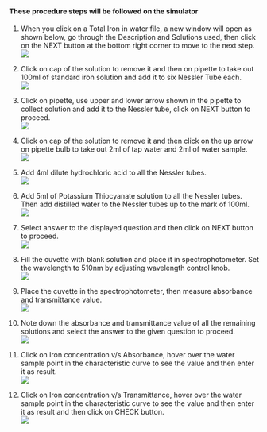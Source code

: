 #### These procedure steps will be followed on the simulator

1. When you click on a Total Iron in water file, a new window will open as shown below, go through the Description and Solutions used, then click on the NEXT button at the bottom right corner to move to the next step. <br>
<img src="images/ir_1.png"><br>

2. Click on cap of the solution to remove it and then on pipette to take out 100ml of standard iron solution and add it to six Nessler Tube each.<br>
<img src="images/ir_3.png"><br>

3. Click on pipette, use upper and lower arrow shown in the pipette to collect solution and add it to the Nessler tube, click on NEXT button to proceed. <br>
<img src="images/ir_4.png"><br>

4. Click on cap of the solution to remove it and then click on the up arrow on pipette bulb to take out 2ml of tap water and 2ml of water sample.<br>
<img src="images/ir_5.png"><br>

5. Add 4ml dilute hydrochloric acid to all the Nessler tubes. <br>
<img src="images/ir_6.png"><br>

6. Add 5ml of Potassium Thiocyanate solution to all the Nessler tubes. Then add distilled water to the Nessler tubes up to the mark of 100ml. <br>
<img src="images/ir_7.png"><br>

7. Select answer to the displayed question and then click on NEXT button to proceed.<br>
<img src="images/ir_8.png"><br>

8. Fill the cuvette with blank solution and place it in spectrophotometer. Set the wavelength to 510nm by adjusting wavelength control knob.<br>
<img src="images/ir_9.png"><br>

9. Place the cuvette in the spectrophotometer, then measure absorbance and transmittance value.<br>
<img src="images/ir_10.png"><br>

10. Note down the absorbance and transmittance value of all the remaining solutions and select the answer to the given question to proceed.<br>
<img src="images/ir_11.png"><br>

11. Click on Iron concentration v/s Absorbance, hover over the water sample point in the characteristic curve to see the value and then enter it as result.<br>
<img src="images/ir_12.png"></br>

12. Click on Iron concentration v/s Transmittance, hover over the water sample point in the characteristic curve to see the value and then enter it as result and then click on CHECK button.<br>
<img src="images/ir_13.png"><br>
